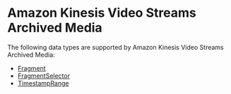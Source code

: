 # Amazon Kinesis Video Streams Archived Media<a name="API_Types_Amazon_Kinesis_Video_Streams_Archived_Media"></a>

The following data types are supported by Amazon Kinesis Video Streams Archived Media:
+  [Fragment](API_reader_Fragment.md) 
+  [FragmentSelector](API_reader_FragmentSelector.md) 
+  [TimestampRange](API_reader_TimestampRange.md) 